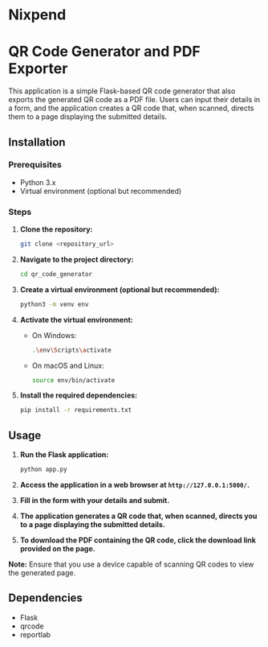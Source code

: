 # Nixpend


# QR Code Generator and PDF Exporter

This application is a simple Flask-based QR code generator that also exports the generated QR code as a PDF file. Users can input their details in a form, and the application creates a QR code that, when scanned, directs them to a page displaying the submitted details.

## Installation

### Prerequisites

- Python 3.x
- Virtual environment (optional but recommended)

### Steps

1. **Clone the repository:**

    ```bash
    git clone <repository_url>
    ```

2. **Navigate to the project directory:**

    ```bash
    cd qr_code_generator
    ```

3. **Create a virtual environment (optional but recommended):**

    ```bash
    python3 -m venv env
    ```

4. **Activate the virtual environment:**

    - On Windows:

        ```bash
        .\env\Scripts\activate
        ```

    - On macOS and Linux:

        ```bash
        source env/bin/activate
        ```

5. **Install the required dependencies:**

    ```bash
    pip install -r requirements.txt
    ```

## Usage

1. **Run the Flask application:**

    ```bash
    python app.py
    ```

2. **Access the application in a web browser at `http://127.0.0.1:5000/`.**

3. **Fill in the form with your details and submit.**

4. **The application generates a QR code that, when scanned, directs you to a page displaying the submitted details.**

5. **To download the PDF containing the QR code, click the download link provided on the page.**

**Note:** Ensure that you use a device capable of scanning QR codes to view the generated page.

## Dependencies

- Flask
- qrcode
- reportlab

